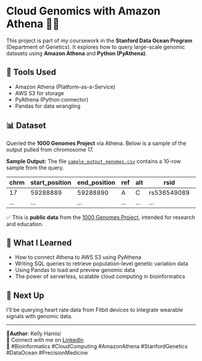 
# Cloud Genomics with Amazon Athena 🚀🧬

This project is part of my coursework in the **Stanford Data Ocean Program** (Department of Genetics).
It explores how to query large-scale genomic datasets using **Amazon Athena** and **Python (PyAthena)**.

## 🔧 Tools Used
- Amazon Athena (Platform-as-a-Service)
- AWS S3 for storage
- PyAthena (Python connector)
- Pandas for data wrangling

## 📊 Dataset
Queried the **1000 Genomes Project** via Athena. Below is a sample of the output pulled from chromosome 17.

**Sample Output:**
The file [`sample_output_genomes.csv`](sample_output_genomes.csv) contains a 10-row sample from the query.

| chrm | start_position | end_position | ref | alt | rsid        | qual | filter | chromosome |
|------|----------------|--------------|-----|-----|-------------|------|--------|------------|
| 17   | 59288889       | 59288890     | A   | C   | rs536549089 | 100  | PASS   | 17         |
| ...  | ...            | ...          | ... | ... | ...         | ...  | ...    | ...        |

✅ This is **public data** from the [1000 Genomes Project](https://www.internationalgenome.org/), intended for research and education.

## 🚀 What I Learned
- How to connect Athena to AWS S3 using PyAthena
- Writing SQL queries to retrieve population-level genetic variation data
- Using Pandas to load and preview genomic data
- The power of serverless, scalable cloud computing in bioinformatics

## 📅 Next Up
I'll be querying heart rate data from Fitbit devices to integrate wearable signals with genomic data.

---

📍**Author**: Kelly Hamisi  
🔗 Connect with me on [LinkedIn](https://www.linkedin.com/in/kelly-hamisi)  
🧬 #Bioinformatics #CloudComputing #AmazonAthena #StanfordGenetics #DataOcean #PrecisionMedicine
